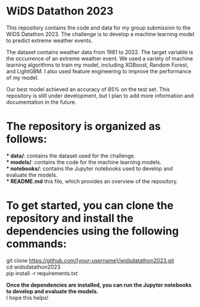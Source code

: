 # WiDS Datathon 2023
This repository contains the code and data for my group submission to the WiDS Datathon 2023. The challenge is to develop a machine learning model to predict extreme weather events.
<p>The dataset contains weather data from 1981 to 2022. The target variable is the occurrence of an extreme weather event.
We used a variety of machine learning algorithms to train my model, including XGBoost, Random Forest, and LightGBM. I also used feature engineering to improve the performance of my model.</p>
<p>Our best model achieved an accuracy of 85% on the test set. This repository is still under development, but I plan to add more information and documentation in the future.</p>

# The repository is organized as follows:
<b>* data/</b>: contains the dataset used for the challenge.
<br>
<b>* models/</b>: contains the code for the machine learning models.<br>
<b>* notebooks/</b>: contains the Jupyter notebooks used to develop and evaluate the models.<br>
<b>* README.md</b> this file, which provides an overview of the repository.<br>

# To get started, you can clone the repository and install the dependencies using the following commands:
git clone https://github.com/[your-username]/widsdatathon2023.git<br>
cd widsdatathon2023<br>
pip install -r requirements.txt<br>

<b>Once the dependencies are installed, you can run the Jupyter notebooks to develop and evaluate the models.</b><br>
I hope this helps!
